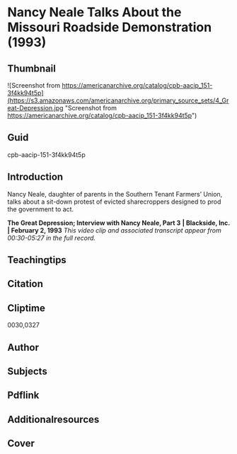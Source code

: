 # Nancy Neale Talks About the Missouri Roadside Demonstration (1993)

## Thumbnail

![Screenshot from https://americanarchive.org/catalog/cpb-aacip_151-3f4kk94t5p](https://s3.amazonaws.com/americanarchive.org/primary_source_sets/4_Great-Depression.jpg "Screenshot from https://americanarchive.org/catalog/cpb-aacip_151-3f4kk94t5p")

## Guid
cpb-aacip-151-3f4kk94t5p 

## Introduction

Nancy Neale, daughter of parents in the Southern Tenant Farmers’ Union, talks about a sit-down protest of evicted sharecroppers designed to prod the government to act.

<b>The Great Depression; Interview with Nancy Neale, Part 3</b>
<b>| Blackside, Inc. | February 2, 1993</b>
<i>This video clip and associated transcript appear from 00:30-05:27 in the full record.</i>

## Teachingtips

## Citation

## Cliptime

0030,0327

## Author
## Subjects
## Pdflink
## Additionalresources
## Cover
